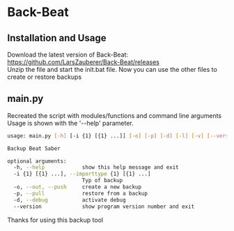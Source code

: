 # Back-Beat

## Installation and Usage
Download the latest version of Back-Beat: https://github.com/LarsZauberer/Back-Beat/releases
<br>
Unzip the file and start the init.bat file.
Now you can use the other files to create or restore backups

## main.py
Recreated the script with modules/functions and command line arguments
Usage is shown with the '--help' parameter.

``` bash
usage: main.py [-h] [-i {1} [{1} ...]] [-o] [-p] [-d] [-l] [-v] [--version]

Backup Beat Saber

optional arguments:
  -h, --help            show this help message and exit
  -i {1} [{1} ...], --importtype {1} [{1} ...]
                        Typ of backup
  -o, --out, --push     create a new backup
  -p, --pull            restore from a backup
  -d, --debug           activate debug
  --version             show program version number and exit
```
Thanks for using this backup tool
